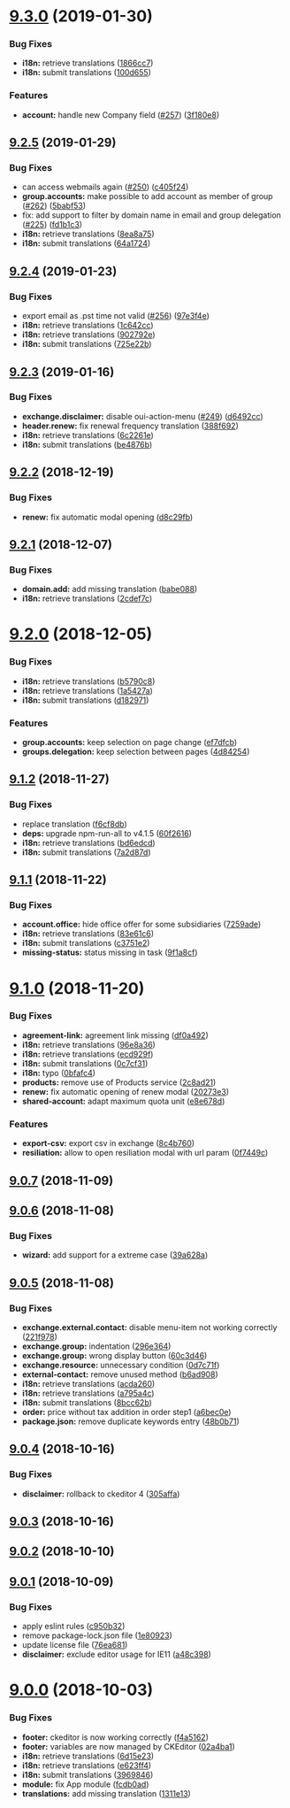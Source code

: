 # [9.3.0](https://github.com/ovh-ux/ovh-module-exchange/compare/v9.2.5...v9.3.0) (2019-01-30)


### Bug Fixes

* **i18n:** retrieve translations ([1866cc7](https://github.com/ovh-ux/ovh-module-exchange/commit/1866cc7))
* **i18n:** submit translations ([100d655](https://github.com/ovh-ux/ovh-module-exchange/commit/100d655))


### Features

* **account:** handle new Company field ([#257](https://github.com/ovh-ux/ovh-module-exchange/issues/257)) ([3f180e8](https://github.com/ovh-ux/ovh-module-exchange/commit/3f180e8))



## [9.2.5](https://github.com/ovh-ux/ovh-module-exchange/compare/v9.2.4...v9.2.5) (2019-01-29)


### Bug Fixes

* can access webmails again ([#250](https://github.com/ovh-ux/ovh-module-exchange/issues/250)) ([c405f24](https://github.com/ovh-ux/ovh-module-exchange/commit/c405f24))
* **group.accounts:** make possible to add account as member of group ([#262](https://github.com/ovh-ux/ovh-module-exchange/issues/262)) ([5babf53](https://github.com/ovh-ux/ovh-module-exchange/commit/5babf53))
* fix: add support to filter by domain name in email and group delegation ([#225](https://github.com/ovh-ux/ovh-module-exchange/issues/225)) ([fd1b1c3](https://github.com/ovh-ux/ovh-module-exchange/commit/fd1b1c3))
* **i18n:** retrieve translations ([8ea8a75](https://github.com/ovh-ux/ovh-module-exchange/commit/8ea8a75))
* **i18n:** submit translations ([64a1724](https://github.com/ovh-ux/ovh-module-exchange/commit/64a1724))



## [9.2.4](https://github.com/ovh-ux/ovh-module-exchange/compare/v9.2.3...v9.2.4) (2019-01-23)


### Bug Fixes

* export email as .pst time not valid ([#256](https://github.com/ovh-ux/ovh-module-exchange/issues/256)) ([97e3f4e](https://github.com/ovh-ux/ovh-module-exchange/commit/97e3f4e))
* **i18n:** retrieve translations ([1c642cc](https://github.com/ovh-ux/ovh-module-exchange/commit/1c642cc))
* **i18n:** retrieve translations ([902792e](https://github.com/ovh-ux/ovh-module-exchange/commit/902792e))
* **i18n:** submit translations ([725e22b](https://github.com/ovh-ux/ovh-module-exchange/commit/725e22b))



## [9.2.3](https://github.com/ovh-ux/ovh-module-exchange/compare/v9.2.2...v9.2.3) (2019-01-16)


### Bug Fixes

* **exchange.disclaimer:** disable oui-action-menu ([#249](https://github.com/ovh-ux/ovh-module-exchange/issues/249)) ([d6492cc](https://github.com/ovh-ux/ovh-module-exchange/commit/d6492cc))
* **header.renew:** fix renewal frequency translation ([388f692](https://github.com/ovh-ux/ovh-module-exchange/commit/388f692))
* **i18n:** retrieve translations ([6c2261e](https://github.com/ovh-ux/ovh-module-exchange/commit/6c2261e))
* **i18n:** submit translations ([be4876b](https://github.com/ovh-ux/ovh-module-exchange/commit/be4876b))



## [9.2.2](https://github.com/ovh-ux/ovh-module-exchange/compare/v9.2.1...v9.2.2) (2018-12-19)


### Bug Fixes

* **renew:** fix automatic modal opening ([d8c29fb](https://github.com/ovh-ux/ovh-module-exchange/commit/d8c29fb))



## [9.2.1](https://github.com/ovh-ux/ovh-module-exchange/compare/v9.2.0...v9.2.1) (2018-12-07)


### Bug Fixes

* **domain.add:** add missing translation ([babe088](https://github.com/ovh-ux/ovh-module-exchange/commit/babe088))
* **i18n:** retrieve translations ([2cdef7c](https://github.com/ovh-ux/ovh-module-exchange/commit/2cdef7c))



# [9.2.0](https://github.com/ovh-ux/ovh-module-exchange/compare/v9.1.2...v9.2.0) (2018-12-05)


### Bug Fixes

* **i18n:** retrieve translations ([b5790c8](https://github.com/ovh-ux/ovh-module-exchange/commit/b5790c8))
* **i18n:** retrieve translations ([1a5427a](https://github.com/ovh-ux/ovh-module-exchange/commit/1a5427a))
* **i18n:** submit translations ([d182971](https://github.com/ovh-ux/ovh-module-exchange/commit/d182971))


### Features

* **group.accounts:** keep selection on page change ([ef7dfcb](https://github.com/ovh-ux/ovh-module-exchange/commit/ef7dfcb))
* **groups.delegation:** keep selection between pages ([4d84254](https://github.com/ovh-ux/ovh-module-exchange/commit/4d84254))



## [9.1.2](https://github.com/ovh-ux/ovh-module-exchange/compare/v9.1.1...v9.1.2) (2018-11-27)


### Bug Fixes

* replace translation ([f6cf8db](https://github.com/ovh-ux/ovh-module-exchange/commit/f6cf8db))
* **deps:** upgrade npm-run-all to v4.1.5 ([60f2616](https://github.com/ovh-ux/ovh-module-exchange/commit/60f2616))
* **i18n:** retrieve translations ([bd6edcd](https://github.com/ovh-ux/ovh-module-exchange/commit/bd6edcd))
* **i18n:** submit translations ([7a2d87d](https://github.com/ovh-ux/ovh-module-exchange/commit/7a2d87d))



## [9.1.1](https://github.com/ovh-ux/ovh-module-exchange/compare/v9.1.0...v9.1.1) (2018-11-22)


### Bug Fixes

* **account.office:** hide office offer for some subsidiaries ([7259ade](https://github.com/ovh-ux/ovh-module-exchange/commit/7259ade))
* **i18n:** retrieve translations ([83e61c6](https://github.com/ovh-ux/ovh-module-exchange/commit/83e61c6))
* **i18n:** submit translations ([c3751e2](https://github.com/ovh-ux/ovh-module-exchange/commit/c3751e2))
* **missing-status:** status missing in task ([9f1a8cf](https://github.com/ovh-ux/ovh-module-exchange/commit/9f1a8cf))



# [9.1.0](https://github.com/ovh-ux/ovh-module-exchange/compare/v9.0.7...v9.1.0) (2018-11-20)


### Bug Fixes

* **agreement-link:** agreement link missing ([df0a492](https://github.com/ovh-ux/ovh-module-exchange/commit/df0a492))
* **i18n:** retrieve translations ([96e8a36](https://github.com/ovh-ux/ovh-module-exchange/commit/96e8a36))
* **i18n:** retrieve translations ([ecd929f](https://github.com/ovh-ux/ovh-module-exchange/commit/ecd929f))
* **i18n:** submit translations ([0c7cf31](https://github.com/ovh-ux/ovh-module-exchange/commit/0c7cf31))
* **i18n:** typo ([0bfafc4](https://github.com/ovh-ux/ovh-module-exchange/commit/0bfafc4))
* **products:** remove use of Products service ([2c8ad21](https://github.com/ovh-ux/ovh-module-exchange/commit/2c8ad21))
* **renew:** fix automatic opening of renew modal ([20273e3](https://github.com/ovh-ux/ovh-module-exchange/commit/20273e3))
* **shared-account:** adapt maximum quota unit ([e8e678d](https://github.com/ovh-ux/ovh-module-exchange/commit/e8e678d))


### Features

* **export-csv:** export csv in exchange ([8c4b760](https://github.com/ovh-ux/ovh-module-exchange/commit/8c4b760))
* **resiliation:** allow to open resiliation modal with url param ([0f7449c](https://github.com/ovh-ux/ovh-module-exchange/commit/0f7449c))



## [9.0.7](https://github.com/ovh-ux/ovh-module-exchange/compare/v9.0.6...v9.0.7) (2018-11-09)



## [9.0.6](https://github.com/ovh-ux/ovh-module-exchange/compare/v9.0.5...v9.0.6) (2018-11-08)


### Bug Fixes

* **wizard:** add support for a extreme case ([39a628a](https://github.com/ovh-ux/ovh-module-exchange/commit/39a628a))



## [9.0.5](https://github.com/ovh-ux/ovh-module-exchange/compare/v9.0.4...v9.0.5) (2018-11-08)


### Bug Fixes

* **exchange.external.contact:** disable menu-item not working correctly ([221f978](https://github.com/ovh-ux/ovh-module-exchange/commit/221f978))
* **exchange.group:** indentation ([296e364](https://github.com/ovh-ux/ovh-module-exchange/commit/296e364))
* **exchange.group:** wrong display button ([60c3d46](https://github.com/ovh-ux/ovh-module-exchange/commit/60c3d46))
* **exchange.resource:** unnecessary condition ([0d7c71f](https://github.com/ovh-ux/ovh-module-exchange/commit/0d7c71f))
* **external-contact:** remove unused method ([b6ad908](https://github.com/ovh-ux/ovh-module-exchange/commit/b6ad908))
* **i18n:** retrieve translations ([acda260](https://github.com/ovh-ux/ovh-module-exchange/commit/acda260))
* **i18n:** retrieve translations ([a795a4c](https://github.com/ovh-ux/ovh-module-exchange/commit/a795a4c))
* **i18n:** submit translations ([8bcc62b](https://github.com/ovh-ux/ovh-module-exchange/commit/8bcc62b))
* **order:** price without tax addition in order step1 ([a6bec0e](https://github.com/ovh-ux/ovh-module-exchange/commit/a6bec0e))
* **package.json:** remove duplicate keywords entry ([48b0b71](https://github.com/ovh-ux/ovh-module-exchange/commit/48b0b71))



<a name="9.0.4"></a>
## [9.0.4](https://github.com/ovh-ux/ovh-module-exchange/compare/v9.0.3...v9.0.4) (2018-10-16)


### Bug Fixes

* **disclaimer:** rollback to ckeditor 4 ([305affa](https://github.com/ovh-ux/ovh-module-exchange/commit/305affa))



<a name="9.0.3"></a>
## [9.0.3](https://github.com/ovh-ux/ovh-module-exchange/compare/v9.0.2...v9.0.3) (2018-10-16)



<a name="9.0.2"></a>
## [9.0.2](https://github.com/ovh-ux/ovh-module-exchange/compare/v9.0.1...v9.0.2) (2018-10-10)



<a name="9.0.1"></a>
## [9.0.1](https://github.com/ovh-ux/ovh-module-exchange/compare/v9.0.0...v9.0.1) (2018-10-09)


### Bug Fixes

* apply eslint rules ([c950b32](https://github.com/ovh-ux/ovh-module-exchange/commit/c950b32))
* remove package-lock.json file ([1e80923](https://github.com/ovh-ux/ovh-module-exchange/commit/1e80923))
* update license file ([76ea681](https://github.com/ovh-ux/ovh-module-exchange/commit/76ea681))
* **disclaimer:** exclude editor usage for IE11 ([a48c398](https://github.com/ovh-ux/ovh-module-exchange/commit/a48c398))



<a name="9.0.0"></a>
# [9.0.0](https://github.com/ovh-ux/ovh-module-exchange/compare/v8.0.8...v9.0.0) (2018-10-03)


### Bug Fixes

* **footer:** ckeditor is now working correctly ([f4a5162](https://github.com/ovh-ux/ovh-module-exchange/commit/f4a5162))
* **footer:** variables are now managed by CKEditor ([02a4ba1](https://github.com/ovh-ux/ovh-module-exchange/commit/02a4ba1))
* **i18n:** retrieve translations ([6d15e23](https://github.com/ovh-ux/ovh-module-exchange/commit/6d15e23))
* **i18n:** retrieve translations ([e623ff4](https://github.com/ovh-ux/ovh-module-exchange/commit/e623ff4))
* **i18n:** submit translations ([3969846](https://github.com/ovh-ux/ovh-module-exchange/commit/3969846))
* **module:** fix App module ([fcdb0ad](https://github.com/ovh-ux/ovh-module-exchange/commit/fcdb0ad))
* **translations:** add missing translation ([1311e13](https://github.com/ovh-ux/ovh-module-exchange/commit/1311e13))



